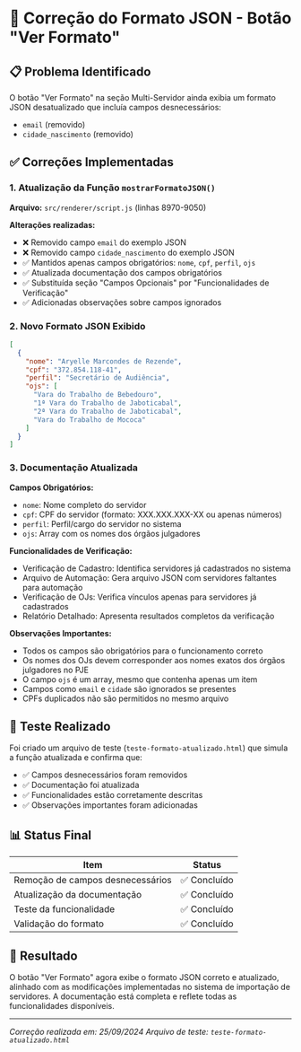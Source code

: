 # 🔧 Correção do Formato JSON - Botão "Ver Formato"

## 📋 Problema Identificado

O botão "Ver Formato" na seção Multi-Servidor ainda exibia um formato JSON desatualizado que incluía campos desnecessários:
- `email` (removido)
- `cidade_nascimento` (removido)

## ✅ Correções Implementadas

### 1. Atualização da Função `mostrarFormatoJSON()`

**Arquivo:** `src/renderer/script.js` (linhas 8970-9050)

**Alterações realizadas:**
- ❌ Removido campo `email` do exemplo JSON
- ❌ Removido campo `cidade_nascimento` do exemplo JSON
- ✅ Mantidos apenas campos obrigatórios: `nome`, `cpf`, `perfil`, `ojs`
- ✅ Atualizada documentação dos campos obrigatórios
- ✅ Substituída seção "Campos Opcionais" por "Funcionalidades de Verificação"
- ✅ Adicionadas observações sobre campos ignorados

### 2. Novo Formato JSON Exibido

```json
[
  {
    "nome": "Aryelle Marcondes de Rezende",
    "cpf": "372.854.118-41",
    "perfil": "Secretário de Audiência",
    "ojs": [
      "Vara do Trabalho de Bebedouro",
      "1ª Vara do Trabalho de Jaboticabal",
      "2ª Vara do Trabalho de Jaboticabal",
      "Vara do Trabalho de Mococa"
    ]
  }
]
```

### 3. Documentação Atualizada

**Campos Obrigatórios:**
- `nome`: Nome completo do servidor
- `cpf`: CPF do servidor (formato: XXX.XXX.XXX-XX ou apenas números)
- `perfil`: Perfil/cargo do servidor no sistema
- `ojs`: Array com os nomes dos órgãos julgadores

**Funcionalidades de Verificação:**
- Verificação de Cadastro: Identifica servidores já cadastrados no sistema
- Arquivo de Automação: Gera arquivo JSON com servidores faltantes para automação
- Verificação de OJs: Verifica vínculos apenas para servidores já cadastrados
- Relatório Detalhado: Apresenta resultados completos da verificação

**Observações Importantes:**
- Todos os campos são obrigatórios para o funcionamento correto
- Os nomes dos OJs devem corresponder aos nomes exatos dos órgãos julgadores no PJE
- O campo `ojs` é um array, mesmo que contenha apenas um item
- Campos como `email` e `cidade` são ignorados se presentes
- CPFs duplicados não são permitidos no mesmo arquivo

## 🧪 Teste Realizado

Foi criado um arquivo de teste (`teste-formato-atualizado.html`) que simula a função atualizada e confirma que:
- ✅ Campos desnecessários foram removidos
- ✅ Documentação foi atualizada
- ✅ Funcionalidades estão corretamente descritas
- ✅ Observações importantes foram adicionadas

## 📊 Status Final

| Item | Status |
|------|--------|
| Remoção de campos desnecessários | ✅ Concluído |
| Atualização da documentação | ✅ Concluído |
| Teste da funcionalidade | ✅ Concluído |
| Validação do formato | ✅ Concluído |

## 🎯 Resultado

O botão "Ver Formato" agora exibe o formato JSON correto e atualizado, alinhado com as modificações implementadas no sistema de importação de servidores. A documentação está completa e reflete todas as funcionalidades disponíveis.

---
*Correção realizada em: 25/09/2024*
*Arquivo de teste: `teste-formato-atualizado.html`*
